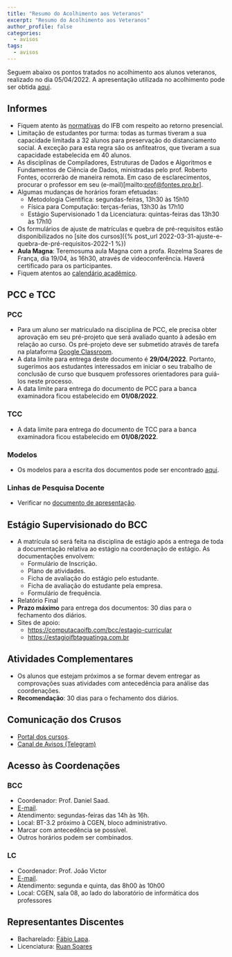 ```yaml
---
title: "Resumo do Acolhimento aos Veteranos"
excerpt: "Resumo do Acolhimento aos Veteranos"
author_profile: false
categories:
  - avisos
tags:
  - avisos
---
```


Seguem abaixo os pontos tratados no acolhimento aos alunos veteranos, realizado no dia 05/04/2022. A apresentação utilizada no acolhimento pode ser obtida [aqui](https://docs.google.com/presentation/d/1n9s4ysQ38mkVGDFlG1FppGmBeLw_N6mQfl1GdP0enL4/edit?usp=sharing).


## Informes

- Fiquem atento às [normativas](https://www.ifb.edu.br/institucional/conselho-superior/resolucoes/163-uncategorised/29799-retorno-as-atividades-presenciais-orientacoes-gerais) do IFB com respeito ao retorno presencial.
- Limitação de estudantes por turma: todas as turmas tiveram a sua capacidade limitada a 32 alunos para preservação do distanciamento social. A exceção para esta regra são os anfiteatros, que tiveram a sua capacidade estabelecida em 40 alunos.
- As disciplinas de Compiladores, Estruturas de Dados e Algoritmos e Fundamentos de Ciência de Dados, ministradas pelo prof. Roberto Fontes, ocorrerão de maneira remota. Em caso de esclarecimentos, procurar o professor em seu (e-mail)[mailto:prof@fontes.pro.br].
- Algumas mudanças de horários foram efetuadas:
  - Metodologia Científica: segundas-feiras, 13h30 às 15h10
  - Física para Computação: terças-ferias, 13h30 às 17h10
  - Estágio Supervisionado 1 da Licenciatura: quintas-feiras das 13h30 às 17h10
- Os formulários de ajuste de matrículas e quebra de pré-requisitos estão disponibilizados no [site dos cursos]({% post_url 2022-03-31-ajuste-e-quebra-de-pré-requisitos-2022-1 %})
- **Aula Magna**: Teremosuma aula Magna com a profa. Rozelma Soares de França, dia 19/04, às 16h30, através de videoconferência. Haverá certificado para os participantes.
- Fiquem atentos ao [calendário acadêmico](https://drive.google.com/file/d/1SERjAXAXg7T_k7L5Yz5js7I6gOE-yyfn/view).


## PCC e TCC

### PCC

- Para um aluno ser matriculado na disciplina de PCC, ele precisa obter aprovação em seu pré-projeto que será avaliado quanto à adesão em relação ao curso. Os pré-projeto deve ser submetido através de tarefa na plataforma [Google Classroom](https://classroom.google.com/c/NDcyMzI1NDYyNDE2?cjc=hgpzxrh).
- A data limite para entrega deste documento é **29/04/2022**. Portanto, sugerimos aos estudantes interessados em iniciar o seu trabalho de conclusão de curso que busquem professores orientadores para guiá-los neste processo.
- A data limite para entrega do documento de PCC para a banca examinadora ficou estabelecido em **01/08/2022**.

### TCC

- A data limite para entrega do documento de TCC para a banca examinadora ficou estabelecido em **01/08/2022**.

### Modelos

- Os modelos para a escrita dos documentos pode ser encontrado [aqui](https://github.com/ifbmodels).

### Linhas de Pesquisa Docente

- Verificar no [documento de apresentação](https://docs.google.com/presentation/d/1n9s4ysQ38mkVGDFlG1FppGmBeLw_N6mQfl1GdP0enL4/edit?usp=sharing). 

## Estágio Supervisionado do BCC

- A matrícula só será feita na disciplina de estágio após a entrega de toda a documentação relativa ao estágio na coordenação de estágio. As documentações envolvem:
  - Formulário de Inscrição.
  - Plano de atividades.
  - Ficha de avaliação do estágio pelo estudante.
  - Ficha de avaliação do estudante pela empresa.
  - Formulário de frequência.
- Relatório Final
- **Prazo máximo** para entrega dos documentos: 30 dias para o fechamento dos diários.
- Sites de apoio:
  - https://computacaoifb.com/bcc/estagio-curricular
  - https://estagioifbtaguatinga.com.br

## Atividades Complementares

- Os alunos que estejam próximos a se formar devem entregar as comprovações
  suas atividades com antecedência para análise das coordenações.
- **Recomendação**: 30 dias para o fechamento dos diários.

## Comunicação dos Crusos

- [Portal dos cursos]({{site.url}}).
- [Canal de Avisos (Telegram)](https://t.me/computacaoifb)

## Acesso às Coordenações

### BCC

- Coordenador: Prof. Daniel Saad.
- [E-mail](mailto:daniel.nunes@ifb.edu.br).
- Atendimento: segundas-feiras das 14h às 16h. 
- Local: BT-3.2 próximo à CGEN, bloco administrativo.
- Marcar com antecedência se possível.
- Outros horários podem ser combinados.


### LC

- Coordenador: Prof. João Victor
- [E-mail](mailto:joao.oliveira@ifb.edu.br). 
- Atendimento: segunda e quinta, das 8h00 às 10h00
- Local: CGEN, sala 08, ao lado do laboratório de informática dos professores


## Representantes Discentes

- Bacharelado: [Fábio Lapa](mailto:fabhen.lapa@gmail.com).
- Licenciatura: [Ruan Soares](mailto:ruansoares284@gmail.com)

